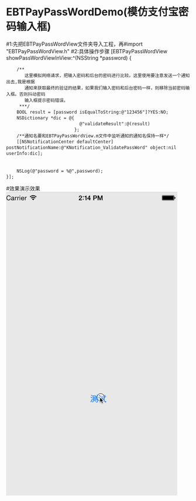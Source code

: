 # EBTPayPassWordDemo(模仿支付宝密码输入框)
#1:先把EBTPayPassWordView文件夹导入工程，再#import "EBTPayPassWordView.h"
#2:具体操作步骤
[EBTPayPassWordView showPassWordViewInView:^(NSString *password) {
        
        /**
           这里模拟网络请求，把输入密码和后台的密码进行比较。这里使用要注意发送一个通知出去,我是根据
           通知来获取最终的验证的结果，如果我们输入密码和后台密码一样，则移除当前密码输入框。否则抖动密码
           输入框提示密码错误。
         ***/
        BOOL result = [password isEqualToString:@"123456"]?YES:NO;
        NSDictionary *dic = @{
                                @"validateResult":@(result)
                              };
        /**通知名要和EBTPayPassWordView.m文件中监听通知的通知名保持一样*/
        [[NSNotificationCenter defaultCenter] postNotificationName:@"KNotification_ValidatePassWord" object:nil userInfo:dic];
        
        
        NSLog(@"password = %@",password);
    }];













#效果演示效果
![Image](https://github.com/KBvsMJ/EBTPayPassWordDemo/blob/master/demoGif/1.gif)
